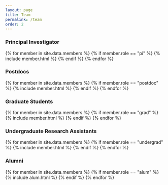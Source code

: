 ```yaml
---
layout: page
title: Team
permalink: /team
order: 2
---
```


<h3>Principal Investigator</h3>

{% for member in site.data.members %}
  {% if member.role == "pi" %}
    {% include member.html %}
  {% endif %}
{% endfor %}

<h3>Postdocs</h3>

{% for member in site.data.members %}
  {% if member.role == "postdoc" %}
    {% include member.html %}
  {% endif %}
{% endfor %}

<h3>Graduate Students</h3>

{% for member in site.data.members %}
  {% if member.role == "grad" %}
    {% include member.html %}
  {% endif %}
{% endfor %}

<h3>Undergraduate Research Assistants</h3>

{% for member in site.data.members %}
  {% if member.role == "undergrad" %}
    {% include member.html %}
  {% endif %}
{% endfor %}

<h3>Alumni</h3>

{% for member in site.data.members %}
  {% if member.role == "alum" %}
    {% include alum.html %}
  {% endif %}
{% endfor %}
